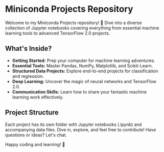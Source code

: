# Miniconda Projects Repository

Welcome to my Miniconda Projects repository! 🚀 Dive into a diverse collection of Jupyter notebooks covering everything from essential machine learning tools to advanced TensorFlow 2.0 projects.

## What's Inside?

- **Getting Started:** Prep your computer for machine learning adventures.
- **Essential Tools:** Master Pandas, NumPy, Matplotlib, and Scikit-Learn.
- **Structured Data Projects:** Explore end-to-end projects for classification and regression.
- **Deep Learning:** Uncover the magic of neural networks and TensorFlow 2.0.
- **Communication Skills:** Learn how to share your fantastic machine learning work effectively.

## Project Structure

Each project has its own folder with Jupyter notebooks (.ipynb) and accompanying data files. Dive in, explore, and feel free to contribute! Have questions or ideas? Let's chat.

Happy coding and learning! 🌟